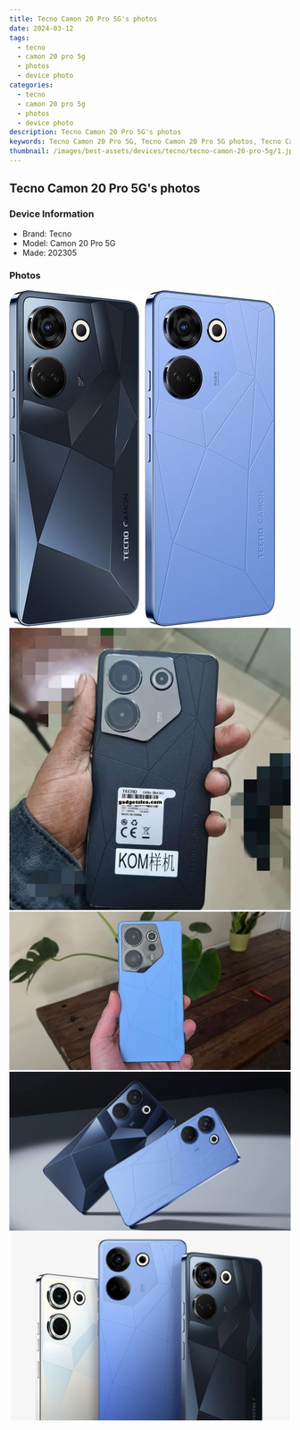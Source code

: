 ```yaml
---
title: Tecno Camon 20 Pro 5G's photos
date: 2024-03-12
tags: 
  - tecno
  - camon 20 pro 5g
  - photos
  - device photo
categories: 
  - tecno
  - camon 20 pro 5g
  - photos
  - device photo
description: Tecno Camon 20 Pro 5G's photos
keywords: Tecno Camon 20 Pro 5G, Tecno Camon 20 Pro 5G photos, Tecno Camon 20 Pro 5G device photo
thumbnail: /images/best-assets/devices/tecno/tecno-camon-20-pro-5g/1.jpg
---
```


## Tecno Camon 20 Pro 5G's photos

### Device Information

- Brand: Tecno
- Model: Camon 20 Pro 5G
- Made: 202305

### Photos

![/images/best-assets/devices/tecno/tecno-camon-20-pro-5g/1.jpg](/images/best-assets/devices/tecno/tecno-camon-20-pro-5g/1.jpg)
![/images/best-assets/devices/tecno/tecno-camon-20-pro-5g/2.jpg](/images/best-assets/devices/tecno/tecno-camon-20-pro-5g/2.jpg)
![/images/best-assets/devices/tecno/tecno-camon-20-pro-5g/3.jpg](/images/best-assets/devices/tecno/tecno-camon-20-pro-5g/3.jpg)
![/images/best-assets/devices/tecno/tecno-camon-20-pro-5g/4.jpg](/images/best-assets/devices/tecno/tecno-camon-20-pro-5g/4.jpg)
![/images/best-assets/devices/tecno/tecno-camon-20-pro-5g/5.jpg](/images/best-assets/devices/tecno/tecno-camon-20-pro-5g/5.jpg)

